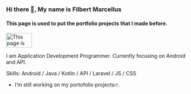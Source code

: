 ### Hi there 👋, My name is Filbert Marcellus
#### This page is used to put the portfolio projects that I made before.
<img src="https://drive.google.com/uc?id=1wrM0pnRt9ekLYGTzIzxWWDJ-VYBC_t5F" alt="This page is used to put the portfolio projects that I made before." width="70px" height="40px">

I am Application Development Programmer. Currently focusing on Android and API.

Skills: Android / Java / Kotlin / API / Laravel / JS / CSS

- I’m still working on my portofolio projects🔥. 
